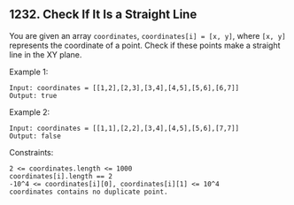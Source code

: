 ## 1232. Check If It Is a Straight Line

You are given an array `coordinates`, `coordinates[i] = [x, y]`, where `[x, y]` represents the coordinate of a point. Check if these points make a straight line in the XY plane.

Example 1:

```
Input: coordinates = [[1,2],[2,3],[3,4],[4,5],[5,6],[6,7]]
Output: true
```

Example 2:

```
Input: coordinates = [[1,1],[2,2],[3,4],[4,5],[5,6],[7,7]]
Output: false
```

Constraints:

```
2 <= coordinates.length <= 1000
coordinates[i].length == 2
-10^4 <= coordinates[i][0], coordinates[i][1] <= 10^4
coordinates contains no duplicate point.
```
